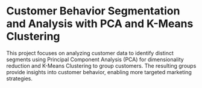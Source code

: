 # Customer Behavior Segmentation and Analysis with PCA and K-Means Clustering
This project focuses on analyzing customer data to identify distinct segments using Principal Component Analysis (PCA) for dimensionality reduction and K-Means Clustering to group customers. The resulting groups provide insights into customer behavior, enabling more targeted marketing strategies.
